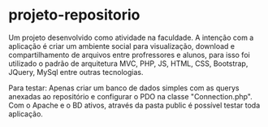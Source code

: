 # projeto-repositorio
 Um projeto desenvolvido como atividade na faculdade. A intenção com a aplicação é criar um ambiente social para visualização, download e compartilhamento de arquivos entre profressores e alunos, para isso foi utilizado o padrão de arquitetura MVC, PHP, JS, HTML, CSS, Bootstrap, JQuery, MySql entre outras tecnologias.
 
 Para testar: Apenas criar um banco de dados simples com as querys anexadas ao repositório e configurar o PDO na classe "Connection.php". Com o Apache e o BD ativos, através da pasta public é possível testar toda aplicação.
